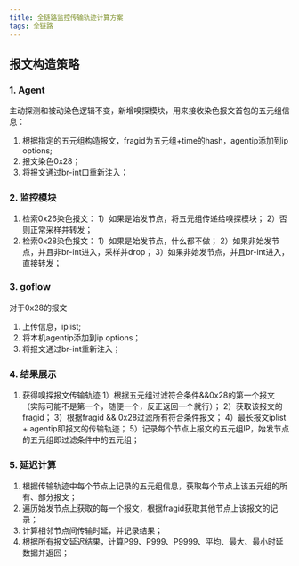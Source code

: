 ```yaml
---
title: 全链路监控传输轨迹计算方案
tags: 全链路
---
```



## 报文构造策略

### 1. Agent

主动探测和被动染色逻辑不变，新增嗅探模块，用来接收染色报文首包的五元组信息：
1. 根据指定的五元组构造报文，fragid为五元组+time的hash，agentip添加到ip options;
2. 报文染色0x28；
3. 将报文通过br-int口重新注入；

### 2. 监控模块

1. 检索0x26染色报文：
1）如果是始发节点，将五元组传递给嗅探模块；
2）否则正常采样并转发；
2. 检索0x28染色报文：
1）如果是始发节点，什么都不做；
2）如果非始发节点，并且非br-int进入，采样并drop；
3）如果非始发节点，并且br-int进入，直接转发；


### 3. goflow

对于0x28的报文
1. 上传信息，iplist;
2. 将本机agentip添加到ip options；
3. 将报文通过br-int重新注入；

### 4. 结果展示
1. 获得嗅探报文传输轨迹
1）根据五元组过滤符合条件&&0x28的第一个报文（实际可能不是第一个，随便一个，反正返回一个就行）；
2）获取该报文的fragid；
3）根据fragid && 0x28过滤所有符合条件报文；
4）最长报文iplist + agentip即报文的传输轨迹；
5）记录每个节点上报文的五元组IP，始发节点的五元组即过滤条件中的五元组；

### 5. 延迟计算

 1. 根据传输轨迹中每个节点上记录的五元组信息，获取每个节点上该五元组的所有、部分报文；
 2. 遍历始发节点上获取的每一个报文，根据fragid获取其他节点上该报文的记录；
 3. 计算相邻节点间传输时延，并记录结果；
 4. 根据所有报文延迟结果，计算P99、P999、P9999、平均、最大、最小时延数据并返回；
 